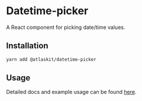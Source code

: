 # Datetime-picker

A React component for picking date/time values.

## Installation

```sh
yarn add @atlaskit/datetime-picker
```

## Usage

Detailed docs and example usage can be found
[here](https://atlaskit.atlassian.com/packages/core/datetime-picker).

